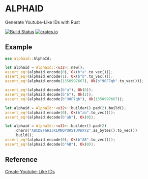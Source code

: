 
# ALPHAID

Generate Youtube-Like IDs with Rust

[![Build Status](https://travis-ci.com/importcjj/alphaid.svg?token=ZZrg3rRkUA8NUGrjEsU9&branch=master)](https://travis-ci.com/importcjj/alphaid) [![crates.io](https://img.shields.io/badge/crates.io-latest-%23dea584)](https://crates.io/crates/alphaid)

## Example

```rust
use alphaid::AlphaId;

let alphaid = AlphaId::<u32>::new();
assert_eq!(alphaid.encode(0), Ok(b"a".to_vec()));
assert_eq!(alphaid.encode(1), Ok(b"b".to_vec()));
assert_eq!(alphaid.encode(1350997667), Ok(b"90F7qb".to_vec()));

assert_eq!(alphaid.decode(b"a"), Ok(0));
assert_eq!(alphaid.decode(b"b"), Ok(1));
assert_eq!(alphaid.decode(b"90F7qb"), Ok(1350997667));

let alphaid = AlphaId::<u32>::builder().pad(2).build();
assert_eq!(alphaid.encode(0), Ok(b"ab".to_vec()));
assert_eq!(alphaid.decode(b"ab"), Ok(0));

let alphaid = AlphaId::<u32>::builder().pad(2)
    .chars("ABCDEFGHIJKLMNOPQRSTUVWXYZ".as_bytes().to_vec())
    .build();
assert_eq!(alphaid.encode(0), Ok(b"AB".to_vec()));
assert_eq!(alphaid.decode(b"AB"), Ok(0));
```


## Reference

[Create Youtube-Like IDs](https://kvz.io/create-short-ids-with-php-like-youtube-or-tinyurl.html)